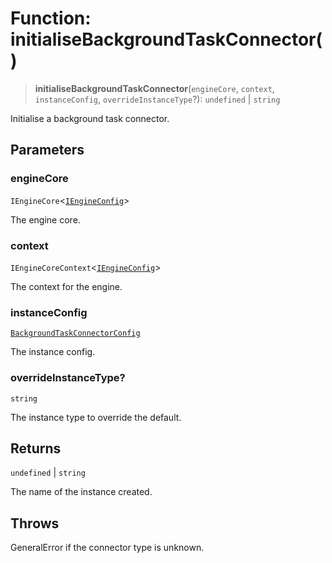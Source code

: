# Function: initialiseBackgroundTaskConnector()

> **initialiseBackgroundTaskConnector**(`engineCore`, `context`, `instanceConfig`, `overrideInstanceType`?): `undefined` \| `string`

Initialise a background task connector.

## Parameters

### engineCore

`IEngineCore`\<[`IEngineConfig`](../interfaces/IEngineConfig.md)\>

The engine core.

### context

`IEngineCoreContext`\<[`IEngineConfig`](../interfaces/IEngineConfig.md)\>

The context for the engine.

### instanceConfig

[`BackgroundTaskConnectorConfig`](../type-aliases/BackgroundTaskConnectorConfig.md)

The instance config.

### overrideInstanceType?

`string`

The instance type to override the default.

## Returns

`undefined` \| `string`

The name of the instance created.

## Throws

GeneralError if the connector type is unknown.
